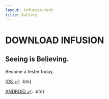 ```yaml
---
layout: infusion-text
title: Gallery
---
```

# DOWNLOAD INFUSION
## Seeing is Believing.

Become a tester today.

[IOS >](/infusion/){: .btn}

[ANDROID >](/infusion/){: .btn}
